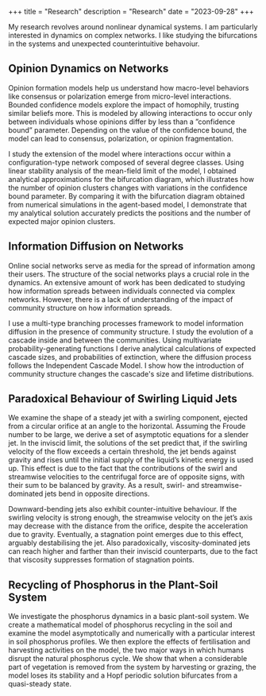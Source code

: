 +++
title = "Research"
description = "Research"
date = "2023-09-28"
+++


My research revolves around nonlinear dynamical systems. I am particularly interested in dynamics on complex networks. I like studying the bifurcations in the systems and unexpected counterintuitive behavoiur.

## Opinion Dynamics on Networks

Opinion formation models help us understand how macro-level behaviors like consensus or polarization emerge from micro-level interactions. Bounded confidence models explore the impact of homophily, trusting similar beliefs more. This is modeled by allowing interactions to occur only between individuals whose opinions differ by less than a ”confidence bound” parameter. Depending on the value of the confidence bound, the model can lead to consensus, polarization, or opinion fragmentation.

I study the extension of the model where interactions occur within a configuration-type network composed of several degree classes. Using linear stability analysis of the mean-field limit of the model, I obtained analytical approximations for the bifurcation diagram, which illustrates how the number of opinion clusters changes with variations in the confidence bound parameter. By comparing it with the bifurcation diagram obtained from numerical simulations in the agent-based model, I demonstrate that my analytical solution accurately predicts the positions and the number of expected major opinion clusters.

## Information Diffusion on Networks

Online social networks serve as media for the spread of information among their users. The structure of the social networks plays a crucial role in the dynamics. An extensive amount of work has been dedicated to studying how information spreads between individuals connected via complex networks. However, there is a lack of understanding of the impact of community structure on how information spreads.

I use a multi-type branching processes framework to model information diffusion in the presence of community structure. I study the evolution of a cascade inside and between the communities. Using multivariate probability-generating functions I derive analytical calculations of expected cascade sizes, and probabilities of extinction, where the diffusion process follows the Independent Cascade Model. I show how the introduction of community structure changes the cascade's size and lifetime distributions.

## Paradoxical Behaviour of Swirling Liquid Jets


We examine the shape of a steady jet with a swirling component, ejected from a circular orifice at an angle to the horizontal. Assuming the Froude number to be large, we derive a set of asymptotic equations for a slender jet. In the inviscid limit, the solutions of the set predict that, if the swirling velocity of the flow exceeds a certain threshold, the jet bends against gravity and rises until the initial supply of the liquid’s kinetic energy is used up. This effect is due to the fact that the contributions of the swirl and streamwise velocities to the centrifugal force are of opposite signs, with their sum to be balanced by gravity. As a result, swirl- and streamwise-dominated jets bend in opposite directions.


Downward-bending jets also exhibit counter-intuitive behaviour. If the swirling velocity is strong enough, the streamwise velocity on the jet’s axis may decrease with the distance from the orifice, despite the acceleration due to gravity. Eventually, a stagnation point emerges due to this effect, arguably destabilising the jet. Also paradoxically, viscosity-dominated jets can reach higher  and farther than their inviscid counterparts, due to the fact that viscosity suppresses formation of stagnation points.

## Recycling of Phosphorus in the Plant-Soil System

We investigate the phosphorus dynamics in a basic plant-soil system. We create a mathematical model of phosphorus recycling in the soil and examine the model asymptotically and numerically with a particular interest in soil phosphorus profiles. We then explore the effects of fertilisation and harvesting activities on the model, the two major ways in which humans disrupt the natural phosphorus cycle. We show that when a considerable part of vegetation is removed from the system by harvesting or grazing, the model loses its stability and a Hopf periodic solution bifurcates from a quasi-steady state.
